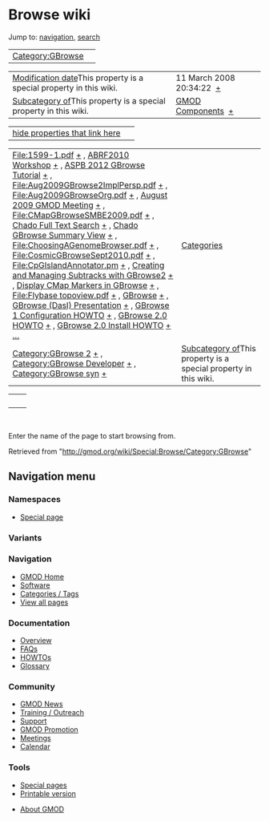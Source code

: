 <div id="mw-page-base" class="noprint">

</div>

<div id="mw-head-base" class="noprint">

</div>

<div id="content" class="mw-body" role="main">

<span id="top"></span>

<div id="mw-js-message" style="display:none;">

</div>



# <span dir="auto">Browse wiki</span>

<div id="bodyContent">

<div id="contentSub">

</div>

<div id="jump-to-nav" class="mw-jump">

Jump to: [navigation](#mw-navigation), [search](#p-search)

</div>

<div id="mw-content-text">

|                                                               |     |
|---------------------------------------------------------------|-----|
| [Category:GBrowse](/wiki/Category:GBrowse "Category:GBrowse") |     |

|  |  |
|----|----|
| <span class="smw-highlighter" data-type="1" state="inline" data-title="Property"><span class="smwbuiltin">[Modification date](/wiki/Property:Modification_date "Property:Modification date")</span><span class="smwttcontent">This property is a special property in this wiki.</span></span> | <span class="smwb-value">11 March 2008 20:34:22  <span class="smwsearch">[+](/wiki/Special:SearchByProperty/Modification-20date/11-20March-202008-2020:34:22 "Special:SearchByProperty/Modification-20date/11-20March-202008-2020:34:22")</span></span> |
| <span class="smw-highlighter" data-type="1" state="inline" data-title="Property"><span class="smwbuiltin">[Subcategory of](/wiki/Property:Subcategory_of "Property:Subcategory of")</span><span class="smwttcontent">This property is a special property in this wiki.</span></span> | <span class="smwb-value">[GMOD Components](/wiki/Category:GMOD_Components "Category:GMOD Components")  <span class="smwsearch">[+](/wiki/Special:SearchByProperty/Subcategory-20of/GMOD-20Components "Special:SearchByProperty/Subcategory-20of/GMOD-20Components")</span></span> |

<span id="smw_browse_incoming"></span>

|  |  |
|----|----|
| [hide properties that link here](/mediawiki/index.php?title=Special:Browse&offset=0&dir=out&article=Category%3AGBrowse)  |  |

|  |  |
|----|----|
| <span class="smwb-ivalue">[File:1599-1.pdf](/wiki/File:1599-1.pdf "File:1599-1.pdf") <span class="smwbrowse">[+](/wiki/Special:Browse/File:1599-2D1.pdf "Special:Browse/File:1599-2D1.pdf")</span></span> , <span class="smwb-ivalue">[ABRF2010 Workshop](/wiki/ABRF2010_Workshop "ABRF2010 Workshop") <span class="smwbrowse">[+](/wiki/Special:Browse/ABRF2010-20Workshop "Special:Browse/ABRF2010-20Workshop")</span></span> , <span class="smwb-ivalue">[ASPB 2012 GBrowse Tutorial](/wiki/ASPB_2012_GBrowse_Tutorial "ASPB 2012 GBrowse Tutorial") <span class="smwbrowse">[+](/wiki/Special:Browse/ASPB-202012-20GBrowse-20Tutorial "Special:Browse/ASPB-202012-20GBrowse-20Tutorial")</span></span> , <span class="smwb-ivalue">[File:Aug2009GBrowse2ImplPersp.pdf](/wiki/File:Aug2009GBrowse2ImplPersp.pdf "File:Aug2009GBrowse2ImplPersp.pdf") <span class="smwbrowse">[+](/wiki/Special:Browse/File:Aug2009GBrowse2ImplPersp.pdf "Special:Browse/File:Aug2009GBrowse2ImplPersp.pdf")</span></span> , <span class="smwb-ivalue">[File:Aug2009GBrowseOrg.pdf](/wiki/File:Aug2009GBrowseOrg.pdf "File:Aug2009GBrowseOrg.pdf") <span class="smwbrowse">[+](/wiki/Special:Browse/File:Aug2009GBrowseOrg.pdf "Special:Browse/File:Aug2009GBrowseOrg.pdf")</span></span> , <span class="smwb-ivalue">[August 2009 GMOD Meeting](/wiki/August_2009_GMOD_Meeting "August 2009 GMOD Meeting") <span class="smwbrowse">[+](/wiki/Special:Browse/August-202009-20GMOD-20Meeting "Special:Browse/August-202009-20GMOD-20Meeting")</span></span> , <span class="smwb-ivalue">[File:CMapGBrowseSMBE2009.pdf](/wiki/File:CMapGBrowseSMBE2009.pdf "File:CMapGBrowseSMBE2009.pdf") <span class="smwbrowse">[+](/wiki/Special:Browse/File:CMapGBrowseSMBE2009.pdf "Special:Browse/File:CMapGBrowseSMBE2009.pdf")</span></span> , <span class="smwb-ivalue">[Chado Full Text Search](/wiki/Chado_Full_Text_Search "Chado Full Text Search") <span class="smwbrowse">[+](/wiki/Special:Browse/Chado-20Full-20Text-20Search "Special:Browse/Chado-20Full-20Text-20Search")</span></span> , <span class="smwb-ivalue">[Chado GBrowse Summary View](/wiki/Chado_GBrowse_Summary_View "Chado GBrowse Summary View") <span class="smwbrowse">[+](/wiki/Special:Browse/Chado-20GBrowse-20Summary-20View "Special:Browse/Chado-20GBrowse-20Summary-20View")</span></span> , <span class="smwb-ivalue">[File:ChoosingAGenomeBrowser.pdf](/wiki/File:ChoosingAGenomeBrowser.pdf "File:ChoosingAGenomeBrowser.pdf") <span class="smwbrowse">[+](/wiki/Special:Browse/File:ChoosingAGenomeBrowser.pdf "Special:Browse/File:ChoosingAGenomeBrowser.pdf")</span></span> , <span class="smwb-ivalue">[File:CosmicGBrowseSept2010.pdf](/wiki/File:CosmicGBrowseSept2010.pdf "File:CosmicGBrowseSept2010.pdf") <span class="smwbrowse">[+](/wiki/Special:Browse/File:CosmicGBrowseSept2010.pdf "Special:Browse/File:CosmicGBrowseSept2010.pdf")</span></span> , <span class="smwb-ivalue">[File:CpGIslandAnnotator.pm](/wiki/File:CpGIslandAnnotator.pm "File:CpGIslandAnnotator.pm") <span class="smwbrowse">[+](/wiki/Special:Browse/File:CpGIslandAnnotator.pm "Special:Browse/File:CpGIslandAnnotator.pm")</span></span> , <span class="smwb-ivalue">[Creating and Managing Subtracks with GBrowse2](/wiki/Creating_and_Managing_Subtracks_with_GBrowse2 "Creating and Managing Subtracks with GBrowse2") <span class="smwbrowse">[+](/wiki/Special:Browse/Creating-20and-20Managing-20Subtracks-20with-20GBrowse2 "Special:Browse/Creating-20and-20Managing-20Subtracks-20with-20GBrowse2")</span></span> , <span class="smwb-ivalue">[Display CMap Markers in GBrowse](/wiki/Display_CMap_Markers_in_GBrowse "Display CMap Markers in GBrowse") <span class="smwbrowse">[+](/wiki/Special:Browse/Display-20CMap-20Markers-20in-20GBrowse "Special:Browse/Display-20CMap-20Markers-20in-20GBrowse")</span></span> , <span class="smwb-ivalue">[File:Flybase topoview.pdf](/wiki/File:Flybase_topoview.pdf "File:Flybase topoview.pdf") <span class="smwbrowse">[+](/wiki/Special:Browse/File:Flybase-20topoview.pdf "Special:Browse/File:Flybase-20topoview.pdf")</span></span> , <span class="smwb-ivalue">[GBrowse](/wiki/GBrowse "GBrowse") <span class="smwbrowse">[+](/wiki/Special:Browse/GBrowse "Special:Browse/GBrowse")</span></span> , <span class="smwb-ivalue">[GBrowse (DasI) Presentation](/wiki/GBrowse_(DasI)_Presentation "GBrowse (DasI) Presentation") <span class="smwbrowse">[+](/wiki/Special:Browse/GBrowse-20(DasI)-20Presentation "Special:Browse/GBrowse-20(DasI)-20Presentation")</span></span> , <span class="smwb-ivalue">[GBrowse 1 Configuration HOWTO](/wiki/GBrowse_1_Configuration_HOWTO "GBrowse 1 Configuration HOWTO") <span class="smwbrowse">[+](/wiki/Special:Browse/GBrowse-201-20Configuration-20HOWTO "Special:Browse/GBrowse-201-20Configuration-20HOWTO")</span></span> , <span class="smwb-ivalue">[GBrowse 2.0 HOWTO](/wiki/GBrowse_2.0_HOWTO "GBrowse 2.0 HOWTO") <span class="smwbrowse">[+](/wiki/Special:Browse/GBrowse-202.0-20HOWTO "Special:Browse/GBrowse-202.0-20HOWTO")</span></span> , <span class="smwb-ivalue">[GBrowse 2.0 Install HOWTO](/wiki/GBrowse_2.0_Install_HOWTO "GBrowse 2.0 Install HOWTO") <span class="smwbrowse">[+](/wiki/Special:Browse/GBrowse-202.0-20Install-20HOWTO "Special:Browse/GBrowse-202.0-20Install-20HOWTO")</span></span> […](/mediawiki/index.php?title=Special:SearchByProperty&property=&value=Category%3AGBrowse) | [Categories](/wiki/Special:Categories "Special:Categories") |
| <span class="smwb-ivalue">[Category:GBrowse 2](/wiki/Category:GBrowse_2 "Category:GBrowse 2") <span class="smwbrowse">[+](/wiki/Special:Browse/Category:GBrowse-202 "Special:Browse/Category:GBrowse-202")</span></span> , <span class="smwb-ivalue">[Category:GBrowse Developer](/wiki/Category:GBrowse_Developer "Category:GBrowse Developer") <span class="smwbrowse">[+](/wiki/Special:Browse/Category:GBrowse-20Developer "Special:Browse/Category:GBrowse-20Developer")</span></span> , <span class="smwb-ivalue">[Category:GBrowse syn](/wiki/Category:GBrowse_syn "Category:GBrowse syn") <span class="smwbrowse">[+](/wiki/Special:Browse/Category:GBrowse-20syn "Special:Browse/Category:GBrowse-20syn")</span></span> | <span class="smw-highlighter" data-type="1" state="inline" data-title="Property"><span class="smwbuiltin">[Subcategory of](/wiki/Property:Subcategory_of "Property:Subcategory of")</span><span class="smwttcontent">This property is a special property in this wiki.</span></span> |

|     |     |
|-----|-----|
|     |     |

 

Enter the name of the page to start browsing from.  

</div>

<div class="printfooter">

Retrieved from "<http://gmod.org/wiki/Special:Browse/Category:GBrowse>"

</div>

<div id="catlinks" class="catlinks catlinks-allhidden">

</div>

<div class="visualClear">

</div>

</div>

</div>

<div id="mw-navigation">

## Navigation menu

<div id="mw-head">



<div id="left-navigation">

<div id="p-namespaces" class="vectorTabs" role="navigation"
aria-labelledby="p-namespaces-label">

### Namespaces

- <span id="ca-nstab-special">[Special
  page](/wiki/Special:Browse/Category:GBrowse "This is a special page, you cannot edit the page itself")</span>

</div>

<div id="p-variants" class="vectorMenu emptyPortlet" role="navigation"
aria-labelledby="p-variants-label">

### 

### Variants[](#)

<div class="menu">

</div>

</div>

</div>





</div>



</div>

</div>

</div>

<div id="mw-panel">

<div id="p-logo" role="banner">

<a href="/wiki/Main_Page"
style="background-image: url(http://gmod.org/images/GMOD-cogs.png);"
title="Visit the main page"></a>

</div>

<div id="p-Navigation" class="portal" role="navigation"
aria-labelledby="p-Navigation-label">

### Navigation

<div class="body">

- <span id="n-GMOD-Home">[GMOD Home](/wiki/Main_Page)</span>
- <span id="n-Software">[Software](/wiki/GMOD_Components)</span>
- <span id="n-Categories-.2F-Tags">[Categories /
  Tags](/wiki/Categories)</span>
- <span id="n-View-all-pages">[View all
  pages](/wiki/Special:AllPages)</span>

</div>

</div>

<div id="p-Documentation" class="portal" role="navigation"
aria-labelledby="p-Documentation-label">

### Documentation

<div class="body">

- <span id="n-Overview">[Overview](/wiki/Overview)</span>
- <span id="n-FAQs">[FAQs](/wiki/Category:FAQ)</span>
- <span id="n-HOWTOs">[HOWTOs](/wiki/Category:HOWTO)</span>
- <span id="n-Glossary">[Glossary](/wiki/Glossary)</span>

</div>

</div>

<div id="p-Community" class="portal" role="navigation"
aria-labelledby="p-Community-label">

### Community

<div class="body">

- <span id="n-GMOD-News">[GMOD News](/wiki/GMOD_News)</span>
- <span id="n-Training-.2F-Outreach">[Training /
  Outreach](/wiki/Training_and_Outreach)</span>
- <span id="n-Support">[Support](/wiki/Support)</span>
- <span id="n-GMOD-Promotion">[GMOD
  Promotion](/wiki/GMOD_Promotion)</span>
- <span id="n-Meetings">[Meetings](/wiki/Meetings)</span>
- <span id="n-Calendar">[Calendar](/wiki/Calendar)</span>

</div>

</div>

<div id="p-tb" class="portal" role="navigation"
aria-labelledby="p-tb-label">

### Tools

<div class="body">

- <span id="t-specialpages"><a href="/wiki/Special:SpecialPages" accesskey="q"
  title="A list of all special pages [q]">Special pages</a></span>
- <span id="t-print"><a
  href="/mediawiki/index.php?title=Special:Browse/Category:GBrowse&amp;printable=yes"
  rel="alternate" accesskey="p"
  title="Printable version of this page [p]">Printable version</a></span>

</div>

</div>

</div>

</div>

<div id="footer" role="contentinfo">

- <span id="footer-places-about">[About
  GMOD](/wiki/GMOD:About "GMOD:About")</span>

<!-- -->






</div>
